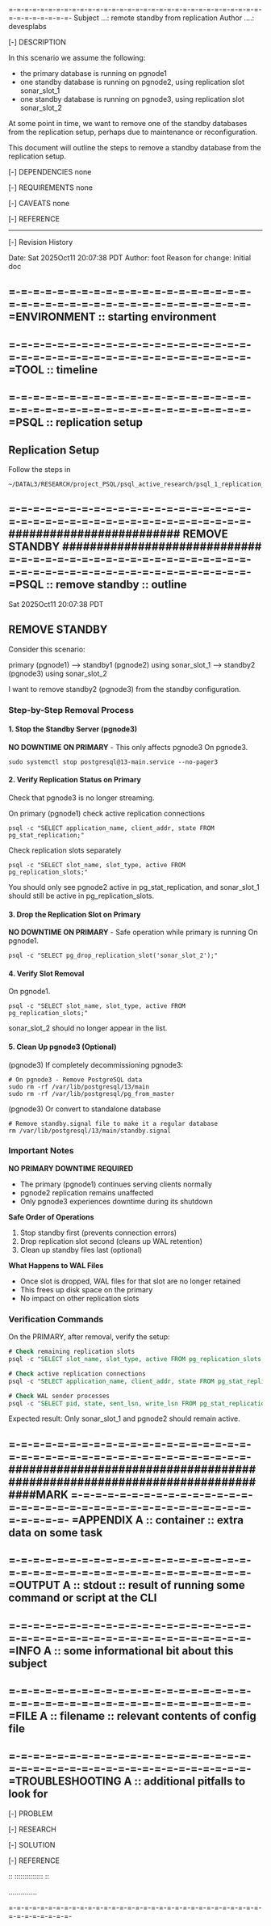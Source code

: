 =-=-=-=-=-=-=-=-=-=-=-=-=-=-=-=-=-=-=-=-=-=-=-=-=-=-=-=-=-=-=-=-=-=-=-=-=-=-=-=-
Subject ...: remote standby from replication
Author ....: devesplabs

[-] DESCRIPTION

In this scenario we assume the following:
- the primary database is running on pgnode1
- one standby database is running on pgnode2, using replication slot sonar_slot_1
- one standby database is running on pgnode3, using replication slot sonar_slot_2

At some point in time, we want to remove one of the standby databases from the replication setup, perhaps
due to maintenance or reconfiguration.

This document will outline the steps to remove a standby database from the replication setup.

[-] DEPENDENCIES
none

[-] REQUIREMENTS
none

[-] CAVEATS
none

[-] REFERENCE

-------------------------------------------------------------------------------
[-] Revision History

Date: Sat 2025Oct11 20:07:38 PDT
Author: foot
Reason for change: Initial doc

=-=-=-=-=-=-=-=-=-=-=-=-=-=-=-=-=-=-=-=-=-=-=-=-=-=-=-=-=-=-=-=-=-=-=-=-=-=-=-=-
=ENVIRONMENT :: starting environment
---

=-=-=-=-=-=-=-=-=-=-=-=-=-=-=-=-=-=-=-=-=-=-=-=-=-=-=-=-=-=-=-=-=-=-=-=-=-=-=-=-
=TOOL :: timeline
---

=-=-=-=-=-=-=-=-=-=-=-=-=-=-=-=-=-=-=-=-=-=-=-=-=-=-=-=-=-=-=-=-=-=-=-=-=-=-=-=-
=PSQL :: replication setup
---

## Replication Setup

Follow the steps in 
```
~/DATAL3/RESEARCH/project_PSQL/psql_active_research/psql_1_replication_slots.md
```

=-=-=-=-=-=-=-=-=-=-=-=-=-=-=-=-=-=-=-=-=-=-=-=-=-=-=-=-=-=-=-=-=-=-=-=-=-=-=-=-
#########################      REMOVE STANDBY      #############################
=-=-=-=-=-=-=-=-=-=-=-=-=-=-=-=-=-=-=-=-=-=-=-=-=-=-=-=-=-=-=-=-=-=-=-=-=-=-=-=-
=PSQL :: remove standby :: outline
---

Sat 2025Oct11 20:07:38 PDT

## REMOVE STANDBY

Consider this scenario:

primary (pgnode1)
--> standby1 (pgnode2) using sonar_slot_1
--> standby2 (pgnode3) using sonar_slot_2

I want to remove standby2 (pgnode3) from the standby configuration.

### Step-by-Step Removal Process

#### 1. Stop the Standby Server (pgnode3)

**NO DOWNTIME ON PRIMARY** - This only affects pgnode3
On pgnode3.
```
sudo systemctl stop postgresql@13-main.service --no-pager3
```

#### 2. Verify Replication Status on Primary

Check that pgnode3 is no longer streaming.

On primary (pgnode1) check active replication connections
```
psql -c "SELECT application_name, client_addr, state FROM pg_stat_replication;"
```
Check replication slots separately
```
psql -c "SELECT slot_name, slot_type, active FROM pg_replication_slots;"
```
You should only see pgnode2 active in pg_stat_replication, and sonar_slot_1 should still be active in pg_replication_slots.

#### 3. Drop the Replication Slot on Primary

**NO DOWNTIME ON PRIMARY** - Safe operation while primary is running
On pgnode1.
```
psql -c "SELECT pg_drop_replication_slot('sonar_slot_2');"
```

#### 4. Verify Slot Removal

On pgnode1.
```
psql -c "SELECT slot_name, slot_type, active FROM pg_replication_slots;"
```
sonar_slot_2 should no longer appear in the list.

#### 5. Clean Up pgnode3 (Optional)

(pgnode3) If completely decommissioning pgnode3:
```
# On pgnode3 - Remove PostgreSQL data
sudo rm -rf /var/lib/postgresql/13/main
sudo rm -rf /var/lib/postgresql/pg_from_master
```

(pgnode3) Or convert to standalone database
```
# Remove standby.signal file to make it a regular database
rm /var/lib/postgresql/13/main/standby.signal
```

### Important Notes

**NO PRIMARY DOWNTIME REQUIRED**
- The primary (pgnode1) continues serving clients normally
- pgnode2 replication remains unaffected
- Only pgnode3 experiences downtime during its shutdown

**Safe Order of Operations**
1. Stop standby first (prevents connection errors)
2. Drop replication slot second (cleans up WAL retention)
3. Clean up standby files last (optional)

**What Happens to WAL Files**
- Once slot is dropped, WAL files for that slot are no longer retained
- This frees up disk space on the primary
- No impact on other replication slots

### Verification Commands

On the PRIMARY, after removal, verify the setup:
```sql
# Check remaining replication slots
psql -c "SELECT slot_name, slot_type, active FROM pg_replication_slots;"

# Check active replication connections
psql -c "SELECT application_name, client_addr, state FROM pg_stat_replication;"

# Check WAL sender processes
psql -c "SELECT pid, state, sent_lsn, write_lsn FROM pg_stat_replication;"
```

Expected result: Only sonar_slot_1 and pgnode2 should remain active.

=-=-=-=-=-=-=-=-=-=-=-=-=-=-=-=-=-=-=-=-=-=-=-=-=-=-=-=-=-=-=-=-=-=-=-=-=-=-=-=-
############################################################################MARK
=-=-=-=-=-=-=-=-=-=-=-=-=-=-=-=-=-=-=-=-=-=-=-=-=-=-=-=-=-=-=-=-=-=-=-=-=-=-=-=-
=APPENDIX A :: container :: extra data on some task
---
=-=-=-=-=-=-=-=-=-=-=-=-=-=-=-=-=-=-=-=-=-=-=-=-=-=-=-=-=-=-=-=-=-=-=-=-=-=-=-=-
=OUTPUT A :: stdout :: result of running some command or script at the CLI
---
=-=-=-=-=-=-=-=-=-=-=-=-=-=-=-=-=-=-=-=-=-=-=-=-=-=-=-=-=-=-=-=-=-=-=-=-=-=-=-=-
=INFO A :: some informational bit about this subject
---
=-=-=-=-=-=-=-=-=-=-=-=-=-=-=-=-=-=-=-=-=-=-=-=-=-=-=-=-=-=-=-=-=-=-=-=-=-=-=-=-
=FILE A :: filename :: relevant contents of config file
---
=-=-=-=-=-=-=-=-=-=-=-=-=-=-=-=-=-=-=-=-=-=-=-=-=-=-=-=-=-=-=-=-=-=-=-=-=-=-=-=-
=TROUBLESHOOTING A :: additional pitfalls to look for
---

[-] PROBLEM


[-] RESEARCH


[-] SOLUTION


[-] REFERENCE

::
::::::::::::::
::

..............


=-=-=-=-=-=-=-=-=-=-=-=-=-=-=-=-=-=-=-=-=-=-=-=-=-=-=-=-=-=-=-=-=-=-=-=-=-=-=-=-
